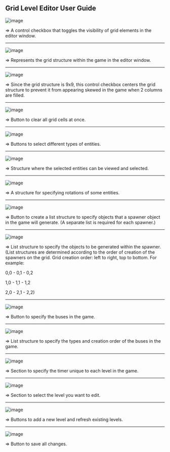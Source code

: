 <h2>Grid Level Editor User Guide</h2>

![image](https://github.com/Metin-Kaim/Bus_Jam_Demo/assets/83016791/5a26f746-2698-488f-81f3-44d7947242de)
<p>=> A control checkbox that toggles the visibility of grid elements in the editor window.</p>

--------------------------------------------------------------------------------------------------------------
![image](https://github.com/Metin-Kaim/Bus_Jam_Demo/assets/83016791/86a2aa2d-444c-4fd3-9803-425a9ecd7078)
<p>=> Represents the grid structure within the game in the editor window.</p>

--------------------------------------------------------------------------------------------------------------
![image](https://github.com/Metin-Kaim/Bus_Jam_Demo/assets/83016791/a47c4484-906d-450b-b1fb-d918a65a7371)
<p>=> Since the grid structure is 9x9, this control checkbox centers the grid structure to prevent it from appearing skewed in the game when 2 columns are filled.</p>

--------------------------------------------------------------------------------------------------------------
![image](https://github.com/Metin-Kaim/Bus_Jam_Demo/assets/83016791/29c916a6-792b-4189-9eeb-03567b440c51)
<p>=> Button to clear all grid cells at once.</p>

--------------------------------------------------------------------------------------------------------------
![image](https://github.com/Metin-Kaim/Bus_Jam_Demo/assets/83016791/7820502c-2c35-44f3-8700-eec251a88416)
<p>=> Buttons to select different types of entities.</p>

--------------------------------------------------------------------------------------------------------------
![image](https://github.com/Metin-Kaim/Bus_Jam_Demo/assets/83016791/f730f872-0914-4051-8c4f-c4ca7ecf62b3)
<p>=> Structure where the selected entities can be viewed and selected.</p>

--------------------------------------------------------------------------------------------------------------
![image](https://github.com/Metin-Kaim/Bus_Jam_Demo/assets/83016791/95e50bd1-c114-41ea-81fb-3c6beb9394d2)
<p>=> A structure for specifying rotations of some entities.</p>

--------------------------------------------------------------------------------------------------------------
![image](https://github.com/Metin-Kaim/Bus_Jam_Demo/assets/83016791/7df8bcbf-cf1e-4e38-8168-b143b4cf952a)
<p>=> Button to create a list structure to specify objects that a spawner object in the game will generate. (A separate list is required for each spawner.)</p>

--------------------------------------------------------------------------------------------------------------
![image](https://github.com/Metin-Kaim/Bus_Jam_Demo/assets/83016791/30c53a90-15de-425d-b4b2-41497124c403)
<p>=> List structure to specify the objects to be generated within the spawner.
<br>(List structures are determined according to the order of creation of the spawners on the grid. Grid creation order: left to right, top to bottom. For example:
   <p>0,0 - 0,1 - 0,2</p>
   <p>1,0 - 1,1 - 1,2</p>
   <p>2,0 - 2,1 - 2,2)</p></p>
   
--------------------------------------------------------------------------------------------------------------
![image](https://github.com/Metin-Kaim/Bus_Jam_Demo/assets/83016791/d3a81f9c-22d4-4317-9ce2-8b696c7e483c)
<p>=> Button to specify the buses in the game.</p>

--------------------------------------------------------------------------------------------------------------
![image](https://github.com/Metin-Kaim/Bus_Jam_Demo/assets/83016791/96ff810b-70cf-4ee9-803b-8c394078816e)
<p>=> List structure to specify the types and creation order of the buses in the game.</p>

--------------------------------------------------------------------------------------------------------------
![image](https://github.com/Metin-Kaim/Bus_Jam_Demo/assets/83016791/efe2dec8-a70e-48a0-bdeb-98148fb60880)
<p>=> Section to specify the timer unique to each level in the game.</p>

--------------------------------------------------------------------------------------------------------------
![image](https://github.com/Metin-Kaim/Bus_Jam_Demo/assets/83016791/dddf615f-83e5-4359-bd44-3f04eca3b06d)
<p>=> Section to select the level you want to edit.</p>

--------------------------------------------------------------------------------------------------------------
![image](https://github.com/Metin-Kaim/Bus_Jam_Demo/assets/83016791/a5a7a334-115b-4c3c-abdb-9f50b090c325)
<p>=> Buttons to add a new level and refresh existing levels.</p>

--------------------------------------------------------------------------------------------------------------
![image](https://github.com/Metin-Kaim/Bus_Jam_Demo/assets/83016791/f482ee55-da3a-49b5-949a-f803e13c6a2b)
<p>=> Button to save all changes.</p>
